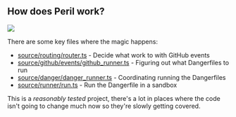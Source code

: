 ## How does Peril work?

<img src="https://github.com/danger/peril/raw/master/docs/images/peril-setup.png">

There are some key files where the magic happens:

- [source/routing/router.ts](source/routing/router.ts) - Decide what work to with GitHub events
- [source/github/events/github_runner.ts](source/github/events/github_runner.ts) - Figuring out what Dangerfiles to run
- [source/danger/danger_runner.ts](source/danger/danger_runner.ts) - Coordinating running the Dangerfiles
- [source/runner/run.ts](source/runner/run.ts) - Run the Dangerfile in a sandbox

This is a _reasonably tested_ project, there's a lot in places where the code isn't going to change much now so they're
slowly getting covered.
